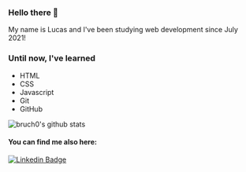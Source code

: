 ### Hello there 👋

My name is Lucas and I've been studying web development since July 2021!

### Until now, I've learned

- HTML
- CSS
- Javascript
- Git
- GitHub


![bruch0's github stats](https://github-readme-stats.vercel.app/api?username=bruch0)
<!---
bruch0/bruch0 is a ✨ special ✨ repository because its `README.md` (this file) appears on your GitHub profile.
You can click the Preview link to take a look at your changes.
--->
#### You can find me also here:
[![Linkedin Badge](https://img.shields.io/badge/-LinkedIn-blue?style=flat-square&logo=Linkedin&logoColor=white&link=https://www.linkedin.com/in/lucas-bruch/)](https://www.linkedin.com/in/lucas-bruch/)
